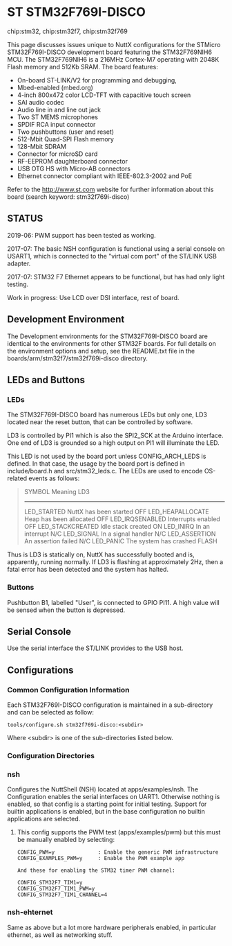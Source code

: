 ST STM32F769I-DISCO
===================

chip:stm32, chip:stm32f7, chip:stm32f769

This page discusses issues unique to NuttX configurations for the
STMicro STM32F769I-DISCO development board featuring the STM32F769NIH6
MCU. The STM32F769NIH6 is a 216MHz Cortex-M7 operating with 2048K Flash
memory and 512Kb SRAM. The board features:

-   On-board ST-LINK/V2 for programming and debugging,
-   Mbed-enabled (mbed.org)
-   4-inch 800x472 color LCD-TFT with capacitive touch screen
-   SAI audio codec
-   Audio line in and line out jack
-   Two ST MEMS microphones
-   SPDIF RCA input connector
-   Two pushbuttons (user and reset)
-   512-Mbit Quad-SPI Flash memory
-   128-Mbit SDRAM
-   Connector for microSD card
-   RF-EEPROM daughterboard connector
-   USB OTG HS with Micro-AB connectors
-   Ethernet connector compliant with IEEE-802.3-2002 and PoE

Refer to the <http://www.st.com> website for further information about
this board (search keyword: stm32f769i-disco)

STATUS
------

2019-06: PWM support has been tested as working.

2017-07: The basic NSH configuration is functional using a serial
console on USART1, which is connected to the \"virtual com port\" of the
ST/LINK USB adapter.

2017-07: STM32 F7 Ethernet appears to be functional, but has had only
light testing.

Work in progress: Use LCD over DSI interface, rest of board.

Development Environment
-----------------------

The Development environments for the STM32F769I-DISCO board are
identical to the environments for other STM32F boards. For full details
on the environment options and setup, see the README.txt file in the
boards/arm/stm32f7/stm32f769i-disco directory.

LEDs and Buttons
----------------

### LEDs

The STM32F769I-DISCO board has numerous LEDs but only one, LD3 located
near the reset button, that can be controlled by software.

LD3 is controlled by PI1 which is also the SPI2\_SCK at the Arduino
interface. One end of LD3 is grounded so a high output on PI1 will
illuminate the LED.

This LED is not used by the board port unless CONFIG\_ARCH\_LEDS is
defined. In that case, the usage by the board port is defined in
include/board.h and src/stm32\_leds.c. The LEDs are used to encode
OS-related events as follows:

>   SYMBOL              Meaning                   LD3
>   ------------------- ------------------------- -------
>   LED\_STARTED        NuttX has been started    OFF
>   LED\_HEAPALLOCATE   Heap has been allocated   OFF
>   LED\_IRQSENABLED    Interrupts enabled        OFF
>   LED\_STACKCREATED   Idle stack created        ON
>   LED\_INIRQ          In an interrupt           N/C
>   LED\_SIGNAL         In a signal handler       N/C
>   LED\_ASSERTION      An assertion failed       N/C
>   LED\_PANIC          The system has crashed    FLASH

Thus is LD3 is statically on, NuttX has successfully booted and is,
apparently, running normally. If LD3 is flashing at approximately 2Hz,
then a fatal error has been detected and the system has halted.

### Buttons

Pushbutton B1, labelled \"User\", is connected to GPIO PI11. A high
value will be sensed when the button is depressed.

Serial Console
--------------

Use the serial interface the ST/LINK provides to the USB host.

Configurations
--------------

### Common Configuration Information

Each STM32F769I-DISCO configuration is maintained in a sub-directory and
can be selected as follow:

    tools/configure.sh stm32f769i-disco:<subdir>

Where \<subdir\> is one of the sub-directories listed below.

### Configuration Directories

### nsh

Configures the NuttShell (NSH) located at apps/examples/nsh. The
Configuration enables the serial interfaces on UART1. Otherwise nothing
is enabled, so that config is a starting point for initial testing.
Support for builtin applications is enabled, but in the base
configuration no builtin applications are selected.

1.  This config supports the PWM test (apps/examples/pwm) but this must
    be manually enabled by selecting:

        CONFIG_PWM=y              : Enable the generic PWM infrastructure
        CONFIG_EXAMPLES_PWM=y     : Enable the PWM example app

        And these for enabling the STM32 timer PWM channel:

        CONFIG_STM32F7_TIM1=y
        CONFIG_STM32F7_TIM1_PWM=y
        CONFIG_STM32F7_TIM1_CHANNEL=4

### nsh-ehternet

Same as above but a lot more hardware peripherals enabled, in particular
ethernet, as well as networking stuff.
